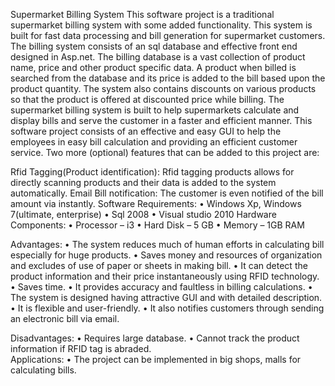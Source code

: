 Supermarket Billing System
This software project is a traditional supermarket billing system with some added functionality. This system is built for fast data processing and bill generation for supermarket customers. The billing system consists of an sql database and effective front end designed in Asp.net. The billing database is a vast collection of product name, price and other product specific data. A product when billed is searched from the database and its price is added to the bill based upon the product quantity. The system also contains discounts on various products so that the product is offered at discounted price while billing. The supermarket billing system is built to help supermarkets calculate and display bills and serve the customer in a faster and efficient manner. This software project consists of an effective and easy GUI to help the employees in easy bill calculation and providing an efficient customer service.
Two more (optional) features that can be added to this project are:

Rfid Tagging(Product identification): Rfid tagging products allows for directly scanning products and their data is added to the system automatically.
Email Bill notification: The customer is even notified of the bill amount via instantly.
Software Requirements:
•	Windows Xp, Windows 7(ultimate, enterprise) 
•	Sql 2008
•	Visual studio 2010
Hardware Components:
•	Processor – i3
•	Hard Disk – 5 GB
•	Memory – 1GB RAM

Advantages:
•	The system reduces much of human efforts in calculating bill especially for huge products.
•	Saves money and resources of organization and excludes of use of paper or sheets in making bill.
•	It can detect the product information and their price instantaneously using RFID technology.
•	Saves time. 
•	It provides accuracy and faultless in billing calculations.
•	The system is designed having attractive GUI and with detailed description.
•	It is flexible and user-friendly.
•	It also notifies customers through sending an electronic bill via email.

Disadvantages:
•	Requires large database.
•	Cannot track the product information if RFID tag is abraded.  
Applications:
•	The project can be implemented in big shops, malls for calculating bills.
